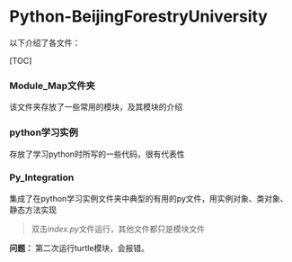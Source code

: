 # Python-BeijingForestryUniversity
以下介绍了各文件：

[TOC]

### Module_Map文件夹

该文件夹存放了一些常用的模块，及其模块的介绍



### python学习实例
存放了学习python时所写的一些代码，很有代表性



### Py_Integration
集成了在python学习实例文件夹中典型的有用的py文件，用实例对象、类对象、静态方法实现
>双击*index.py*文件运行，其他文件都只是模块文件



**问题：**
第二次运行turtle模块，会报错。